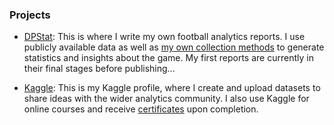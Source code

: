 ### Projects

- [DPStat](https://medium.com/@patel.dea): This is where I write my own football analytics reports. I use publicly available data as well as [my own collection methods](https://github.com/deanpatel2/FotMob-PL-Webscraper) to generate statistics and insights about the game. My first reports are currently in their final stages before publishing...

- [Kaggle](https://www.kaggle.com/deanpatel): This is my Kaggle profile, where I create and upload datasets to share ideas with the wider analytics community. I also use Kaggle for online courses and receive [certificates](certificates.md) upon completion.


